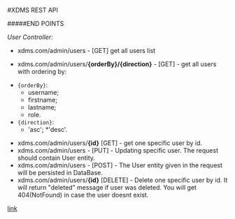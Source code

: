 #XDMS REST API

#####END POINTS

_User Controller:_

* xdms.com/admin/users - [GET] get all users list

* xdms.com/admin/users/__{orderBy}/{direction}__ - [GET] - get all users with ordering by:
- `{orderBy}`:
  * username;
  * firstname;
  * lastname;
  * role.  
- `{direction}`: 
    * 'asc'; 
    *'desc'.
* xdms.com/admin/users/__{id}__ [GET] - get one specific user by id.
* xdms.com/admin/users - [PUT] - Updating specific user. The request should contain User entity.
* xdms.com/admin/users - [POST] - The User entity given in the request will be persisted in DataBase.
* xdms.com/admin/users/__{id}__ [DELETE] - Delete one specific user by id. It will return "deleted" message if user was deleted. 
You will get 404(NotFound) in case the user doesnt exist.  

[link](#user-controller)